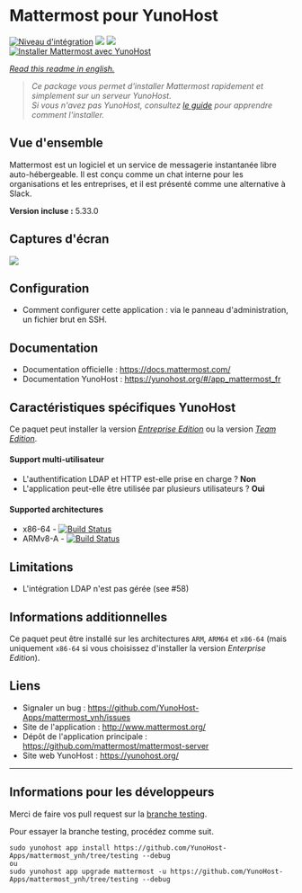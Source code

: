 # Mattermost pour YunoHost

[![Niveau d'intégration](https://dash.yunohost.org/integration/mattermost.svg)](https://dash.yunohost.org/appci/app/mattermost) ![](https://ci-apps.yunohost.org/ci/badges/mattermost.status.svg) ![](https://ci-apps.yunohost.org/ci/badges/mattermost.maintain.svg)  
[![Installer Mattermost avec YunoHost](https://install-app.yunohost.org/install-with-yunohost.svg)](https://install-app.yunohost.org/?app=mattermost)

*[Read this readme in english.](./README.md)* 

> *Ce package vous permet d'installer Mattermost rapidement et simplement sur un serveur YunoHost.  
Si vous n'avez pas YunoHost, consultez [le guide](https://yunohost.org/#/install) pour apprendre comment l'installer.*

## Vue d'ensemble
Mattermost est un logiciel et un service de messagerie instantanée libre auto-hébergeable. Il est conçu comme un chat interne pour les organisations et les entreprises, et il est présenté comme une alternative à Slack.

**Version incluse :** 5.33.0

## Captures d'écran

![](https://ucarecdn.com/8cd90d9d-8902-4845-a15b-f4664e5fcfb3/-/format/auto/-/quality/lighter/-/max_icc_size/10/-/resize/1288x/)

## Configuration

 * Comment configurer cette application : via le panneau d'administration, un fichier brut en SSH.

## Documentation

 * Documentation officielle : https://docs.mattermost.com/
 * Documentation YunoHost : https://yunohost.org/#/app_mattermost_fr

## Caractéristiques spécifiques YunoHost

Ce paquet peut installer la version [*Entreprise Edition*](https://docs.mattermost.com/overview/product.html#mattermost-enterprise-edition) ou la version [*Team Edition*](https://docs.mattermost.com/overview/product.html#mattermost-team-edition).

#### Support multi-utilisateur

 * L'authentification LDAP et HTTP est-elle prise en charge ? **Non**
 * L'application peut-elle être utilisée par plusieurs utilisateurs ? **Oui**

#### Supported architectures

* x86-64 - [![Build Status](https://ci-apps.yunohost.org/ci/logs/mattermost%20%28Apps%29.svg)](https://ci-apps.yunohost.org/ci/apps/mattermost/)
* ARMv8-A - [![Build Status](https://ci-apps-arm.yunohost.org/ci/logs/mattermost%20%28Apps%29.svg)](https://ci-apps-arm.yunohost.org/ci/apps/mattermost/)

## Limitations

* L'intégration LDAP n'est pas gérée (see #58)

## Informations additionnelles

Ce paquet peut être installé sur les architectures `ARM`, `ARM64` et `x86-64` (mais uniquement `x86-64` si vous choisissez d'installer la version *Enterprise Edition*).

## Liens

 * Signaler un bug : https://github.com/YunoHost-Apps/mattermost_ynh/issues
 * Site de l'application : http://www.mattermost.org/
 * Dépôt de l'application principale : https://github.com/mattermost/mattermost-server
 * Site web YunoHost : https://yunohost.org/

---

## Informations pour les développeurs

Merci de faire vos pull request sur la [branche testing](https://github.com/YunoHost-Apps/mattermost_ynh/tree/testing).

Pour essayer la branche testing, procédez comme suit.
```
sudo yunohost app install https://github.com/YunoHost-Apps/mattermost_ynh/tree/testing --debug
ou
sudo yunohost app upgrade mattermost -u https://github.com/YunoHost-Apps/mattermost_ynh/tree/testing --debug
```
